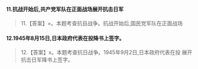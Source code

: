 
#### 11.抗战开始后,共产党军队在正面战场展开抗击日军
>   11.【答案】×。本题考查抗目战争。抗战开始后,国民党军队在正面战场

#### 12.1945年8月15日,日本政府代表在投降书上签字。
>   12.【答案】x。本题考查抗日战争。1945年9月2日,日本政府代表在投
    展开抗击日军降书上签字。
